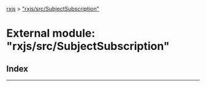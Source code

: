 [rxjs](../README.md) > ["rxjs/src/SubjectSubscription"](../modules/_rxjs_src_subjectsubscription_.md)

# External module: "rxjs/src/SubjectSubscription"

## Index

---

